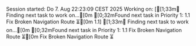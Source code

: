 Session started: Do 7. Aug 22:23:09 CEST 2025
Working on: [[1;33m🎯 Finding next task to work on...[0m
[0;32mFound next task in Priority 1: 1.1 Fix Broken Navigation Route ⏳[0m
1.1] [1;33m🎯 Finding next task to work on...[0m
[0;32mFound next task in Priority 1: 1.1 Fix Broken Navigation Route ⏳[0m
Fix Broken Navigation Route ⏳
